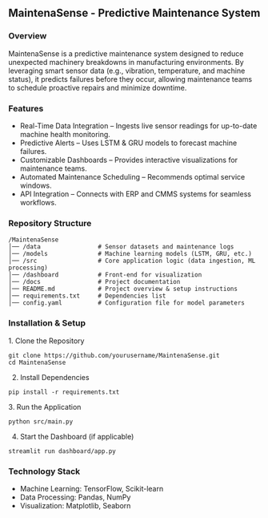 ## MaintenaSense - Predictive Maintenance System

### Overview
MaintenaSense is a predictive maintenance system designed to reduce unexpected machinery breakdowns in manufacturing environments. By leveraging smart sensor data (e.g., vibration, temperature, and machine status), it predicts failures before they occur, allowing maintenance teams to schedule proactive repairs and minimize downtime.

### Features
- Real-Time Data Integration – Ingests live sensor readings for up-to-date machine health monitoring.
- Predictive Alerts – Uses LSTM & GRU models to forecast machine failures.
- Customizable Dashboards – Provides interactive visualizations for maintenance teams.
- Automated Maintenance Scheduling – Recommends optimal service windows.
- API Integration – Connects with ERP and CMMS systems for seamless workflows.

### Repository Structure
```
/MaintenaSense
│── /data                # Sensor datasets and maintenance logs
│── /models              # Machine learning models (LSTM, GRU, etc.)
│── /src                 # Core application logic (data ingestion, ML processing)
│── /dashboard           # Front-end for visualization
│── /docs                # Project documentation
│── README.md            # Project overview & setup instructions
│── requirements.txt     # Dependencies list
│── config.yaml          # Configuration file for model parameters
```

### Installation & Setup
1️. Clone the Repository
```
git clone https://github.com/yourusername/MaintenaSense.git
cd MaintenaSense
```

2. Install Dependencies
```
pip install -r requirements.txt
```

3️. Run the Application
```
python src/main.py
```

4. Start the Dashboard (if applicable)
```
streamlit run dashboard/app.py
```

### Technology Stack
- Machine Learning: TensorFlow, Scikit-learn
- Data Processing: Pandas, NumPy
- Visualization: Matplotlib, Seaborn

